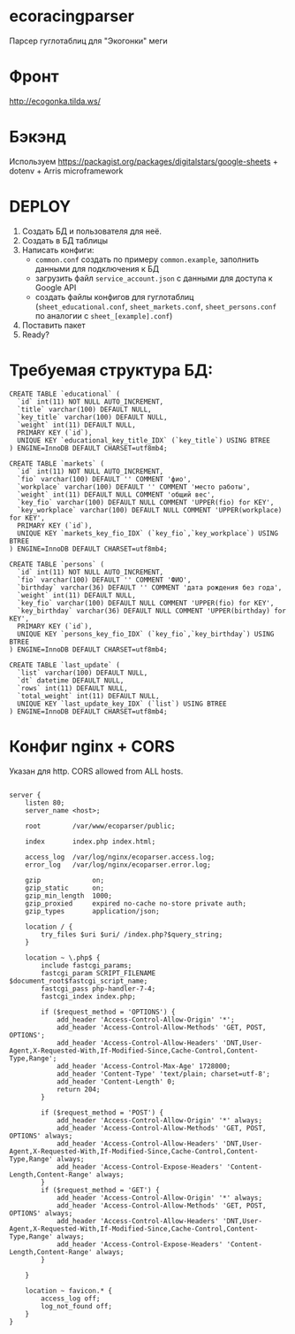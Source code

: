 # ecoracingparser
Парсер гуглотаблиц для "Экогонки" меги


# Фронт

http://ecogonka.tilda.ws/


# Бэкэнд

Используем 
https://packagist.org/packages/digitalstars/google-sheets + dotenv + Arris microframework 

# DEPLOY

1. Создать БД и пользователя для неё.
2. Создать в БД таблицы
3. Написать конфиги:
    - `common.conf` создать по примеру `common.example`, заполнить данными для подключения к БД
    - загрузить файл `service_account.json` с данными для доступа к Google API
    - создать файлы конфигов для гуглотаблиц (`sheet_educational.conf`, `sheet_markets.conf`, `sheet_persons.conf` по аналогии с `sheet_[example].conf`)
4. Поставить пакет
5. Ready?
 

# Требуемая структура БД:

```
CREATE TABLE `educational` (
  `id` int(11) NOT NULL AUTO_INCREMENT,
  `title` varchar(100) DEFAULT NULL,
  `key_title` varchar(100) DEFAULT NULL,
  `weight` int(11) DEFAULT NULL,
  PRIMARY KEY (`id`),
  UNIQUE KEY `educational_key_title_IDX` (`key_title`) USING BTREE
) ENGINE=InnoDB DEFAULT CHARSET=utf8mb4;

CREATE TABLE `markets` (
  `id` int(11) NOT NULL AUTO_INCREMENT,
  `fio` varchar(100) DEFAULT '' COMMENT 'фио',
  `workplace` varchar(100) DEFAULT '' COMMENT 'место работы',
  `weight` int(11) DEFAULT NULL COMMENT 'общий вес',
  `key_fio` varchar(100) DEFAULT NULL COMMENT 'UPPER(fio) for KEY',
  `key_workplace` varchar(100) DEFAULT NULL COMMENT 'UPPER(workplace) for KEY',
  PRIMARY KEY (`id`),
  UNIQUE KEY `markets_key_fio_IDX` (`key_fio`,`key_workplace`) USING BTREE
) ENGINE=InnoDB DEFAULT CHARSET=utf8mb4;

CREATE TABLE `persons` (
  `id` int(11) NOT NULL AUTO_INCREMENT,
  `fio` varchar(100) DEFAULT '' COMMENT 'ФИО',
  `birthday` varchar(36) DEFAULT '' COMMENT 'дата рождения без года',
  `weight` int(11) DEFAULT NULL,
  `key_fio` varchar(100) DEFAULT NULL COMMENT 'UPPER(fio) for KEY',
  `key_birthday` varchar(36) DEFAULT NULL COMMENT 'UPPER(birthday) for KEY',
  PRIMARY KEY (`id`),
  UNIQUE KEY `persons_key_fio_IDX` (`key_fio`,`key_birthday`) USING BTREE
) ENGINE=InnoDB DEFAULT CHARSET=utf8mb4;

CREATE TABLE `last_update` (
  `list` varchar(100) DEFAULT NULL,
  `dt` datetime DEFAULT NULL,
  `rows` int(11) DEFAULT NULL,
  `total_weight` int(11) DEFAULT NULL,
  UNIQUE KEY `last_update_key_IDX` (`list`) USING BTREE
) ENGINE=InnoDB DEFAULT CHARSET=utf8mb4;
```

# Конфиг nginx + CORS

Указан для http. CORS allowed from ALL hosts.

```

server {
    listen 80; 
    server_name <host>;

    root        /var/www/ecoparser/public;

    index       index.php index.html;

    access_log  /var/log/nginx/ecoparser.access.log;
    error_log   /var/log/nginx/ecoparser.error.log;

    gzip             on;
    gzip_static      on;
    gzip_min_length  1000;
    gzip_proxied     expired no-cache no-store private auth;
    gzip_types       application/json;

    location / {
        try_files $uri $uri/ /index.php?$query_string;
    }

    location ~ \.php$ {
        include fastcgi_params;
        fastcgi_param SCRIPT_FILENAME $document_root$fastcgi_script_name;
        fastcgi_pass php-handler-7-4;
        fastcgi_index index.php;

        if ($request_method = 'OPTIONS') {
            add_header 'Access-Control-Allow-Origin' '*';
            add_header 'Access-Control-Allow-Methods' 'GET, POST, OPTIONS';
            add_header 'Access-Control-Allow-Headers' 'DNT,User-Agent,X-Requested-With,If-Modified-Since,Cache-Control,Content-Type,Range';
            add_header 'Access-Control-Max-Age' 1728000;
            add_header 'Content-Type' 'text/plain; charset=utf-8';
            add_header 'Content-Length' 0;
            return 204;
        }

        if ($request_method = 'POST') {
            add_header 'Access-Control-Allow-Origin' '*' always;
            add_header 'Access-Control-Allow-Methods' 'GET, POST, OPTIONS' always;
            add_header 'Access-Control-Allow-Headers' 'DNT,User-Agent,X-Requested-With,If-Modified-Since,Cache-Control,Content-Type,Range' always;
            add_header 'Access-Control-Expose-Headers' 'Content-Length,Content-Range' always;
        }
        if ($request_method = 'GET') {
            add_header 'Access-Control-Allow-Origin' '*' always;
            add_header 'Access-Control-Allow-Methods' 'GET, POST, OPTIONS' always;
            add_header 'Access-Control-Allow-Headers' 'DNT,User-Agent,X-Requested-With,If-Modified-Since,Cache-Control,Content-Type,Range' always;
            add_header 'Access-Control-Expose-Headers' 'Content-Length,Content-Range' always;
        }

    }

    location ~ favicon.* {
        access_log off;
        log_not_found off;
    }
}
```






